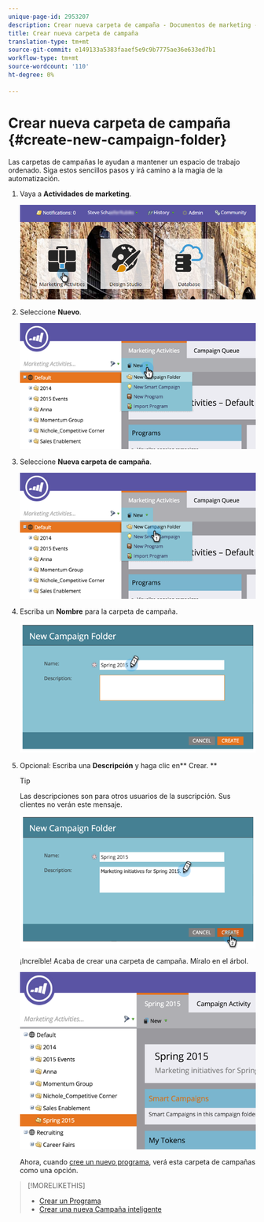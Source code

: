```yaml
---
unique-page-id: 2953207
description: Crear nueva carpeta de campaña - Documentos de marketing - Documentación del producto
title: Crear nueva carpeta de campaña
translation-type: tm+mt
source-git-commit: e149133a5383faaef5e9c9b7775ae36e633ed7b1
workflow-type: tm+mt
source-wordcount: '110'
ht-degree: 0%

---
```



# Crear nueva carpeta de campaña {#create-new-campaign-folder}

Las carpetas de campañas le ayudan a mantener un espacio de trabajo ordenado. Siga estos sencillos pasos y irá camino a la magia de la automatización.

1. Vaya a **Actividades de marketing**.

   ![](assets/login-marketing-activities.png)

1. Seleccione **Nuevo**.

   ![](assets/image2015-2-25-7-3a57-3a18.png)

1. Seleccione **Nueva carpeta de campaña**.

   ![](assets/image2015-2-25-7-3a58-3a15.png)

1. Escriba un **Nombre** para la carpeta de campaña.

   ![](assets/image2015-2-25-8-3a0-3a20.png)

1. Opcional: Escriba una **Descripción** y haga clic en** Crear. **

   >[!TIP]
   >
   >Las descripciones son para otros usuarios de la suscripción. Sus clientes no verán este mensaje.

   ![](assets/image2015-2-25-8-3a9-3a3.png)

   ¡Increíble! Acaba de crear una carpeta de campaña. Míralo en el árbol.

   ![](assets/image2015-2-25-8-3a10-3a29.png)

   Ahora, cuando [cree un nuevo programa](../../../product-docs/core-marketo-concepts/programs/creating-programs/create-a-program.md), verá esta carpeta de campañas como una opción.

>[!MORELIKETHIS]
>
>* [Crear un Programa](../../../product-docs/core-marketo-concepts/programs/creating-programs/create-a-program.md)
>* [Crear una nueva Campaña inteligente](../../../product-docs/core-marketo-concepts/smart-campaigns/creating-a-smart-campaign/create-a-new-smart-campaign.md)

>




